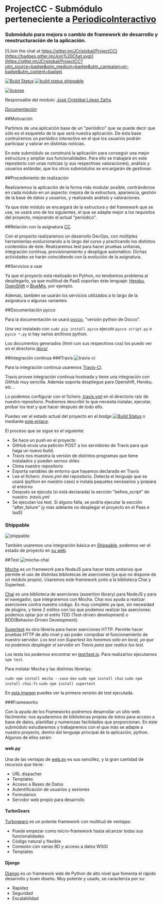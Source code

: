 # ProjectCC - Submódulo perteneciente a [PeriodicoInteractivo](https://github.com/ProyectCC/PeriodicoInteractivo)

### Submódulo para mejora o cambio de framework de desarrollo y reestructuración de la aplicación.


[![Join the chat at https://gitter.im/JCristobal/ProjectCC](https://badges.gitter.im/Join%20Chat.svg)](https://gitter.im/JCristobal/ProjectCC?utm_source=badge&utm_medium=badge&utm_campaign=pr-badge&utm_content=badge)


[![Build Status](https://travis-ci.org/JCristobal/ProjectCC.svg?branch=master)](https://travis-ci.org/JCristobal/ProjectCC)
[![build status shippable](https://img.shields.io/shippable/563fafac1895ca447422f754.svg)](https://app.shippable.com/projects/563fafac1895ca447422f754)

[![license](https://img.shields.io/badge/license-GPL%202.0-yellow.svg)](https://www.gnu.org/licenses/gpl-2.0.html)


Responsable del módulo: [José Cristóbal López Zafra](https://github.com/JCristobal).


*[Documentación](http://jcristobal.github.io/ProjectCC/)*


##Motivación

Partimos de una aplicación base de un "periódico" que se puede decir que sólo es el esqueleto de lo que será nuestra aplicación. De ésta base contruiremos un *periódico interactivo* en el que los usuarios podrán participar y valorar en distintas noticias.

En este submódulo se construirá la aplicación para conseguir una mejor estructura y ampliar sus funcionalidades. Para ello se trabajará en este repositorio con unas noticias (y sus respectivas valoraciones), análisis y usuarios estándar, que los otros submódulos se encargarán de gestionar.


##Procedimiento de realización

Realizaremos la aplicación de la forma más modular posible, centrándonos en cada módulo en un aspecto: mejora de la estructura, apariencia, gestión de la base de datos y usuarios, y realizando análisis y valoraciones. 

Ya que éste módulo se encargará de la estructura y del framework que se use, se usará uno de los siguientes, el que se adapte mejor a los requisitos del proyecto, mejorando el actual "periódico".





##Relación con la asignatura [CC](https://github.com/JJ/clases-CC-2015-16/)

Con el proyecto realizaremos un desarrollo DevOps, con múltiples herramientas evolucionando a lo largo del curso y practicando los distintos contenidos de éste. Realizaremos test para hacer pruebas unitarias, integración continua, provisionamiento y despligue automático. Dichas actividades se harán coincidiendo con la evolución de la asignatura.

##Servicios a usar

Ya que el proyecto está realizado en Python, no tendremos problema al desplegarlo, ya que multitud de PaaS soportan éste lenguaje: [Heroku](https://www.heroku.com/), [OpenShift](https://www.openshift.com/) o [BlueMix](https://console.ng.bluemix.net/), por ejemplo. 

Además, también se usarán los servicios utilizados a lo largo de la asignatura o algunas variantes:



##Documentación pycco

Para la documentación se usará [pycco](http://fitzgen.github.io/pycco/), "versión python de Docco".

Una vez instalado con `sudo pip install pycco` ejecuto `pycco script.py` o `pycco *.py` si hay varios archivos python.

Los documentos generados (html con sus respectivos css) los puedo ver en el directorio [docs/](https://github.com/JCristobal/ProjectCC/tree/master/docs) 



##Integración continua
###Travis
![travis-ci](http://i.imgur.com/TRaIpqb.jpg)

Para la integración continua usaremos [Travis-CI](https://travis-ci.org/).

Travis provee integración continua hosteada y tiene una integración con GitHub muy sencilla.
Además soporta despliegue para Openshift, Heroku, etc...

Lo podemos configurar con el fichero [.travis.yml](https://github.com/JCristobal/ProjectCC/blob/master/.travis.yml) en el directorio raiz de nuestro repositorio. Podremos describir lo que necesita instalar, ejecutar, probar los test y qué hacer después de todo ello.

Puedes ver el estado actual del proyecto en el *badge* [![Build Status](https://travis-ci.org/JCristobal/ProjectCC.svg?branch=master)](https://travis-ci.org/JCristobal/ProjectCC) o mediante [este enlace](https://travis-ci.org/JCristobal/ProjectCC).


El proceso que se sigue es el siguiente:

* Se hace un push en el proyecto
* GitHub envía una petición POST a los servidores de Travis para que haga un nuevo build.
* Travis nos muestra la versión de distintos programas que tiene instalados y pueden sernos útiles
* Clona nuestro repositorio
* Exporta variables de entorno que hayamos declarado en Travis
* Lee el fichero *.travis.yml* del repositorio. Detecta el lenguaje que se usará (python en nuestro caso) e instala paquetes necesarios y prepara el entorno
* Después se ejecuta (si está declarada) la sección "before_script" de nuestro *.travis.yml*
* Se ejecutan los test. Si alguno falla, se  podría ejecutar la sección "after_failure" (y más adelante no desplegar el proyecto en el Paas e IaaS)


### Shippable  
![shippable](https://i.gyazo.com/d303dee5b6b150aa9d70053682a79f26.png)

También usaremos una integración básica en [Shippable](https://app.shippable.com/), podemos ver el estado de proyecto en [su web](https://app.shippable.com/projects/563fafac1895ca447422f754).



##Test
![mocha-chai](http://i.imgur.com/fRv28Y6.png)


[Mocha](http://mochajs.org/) es un framework para NodeJS para hacer tests unitarios que permite el uso de distintas bibliotecas de aserciones (ya que no dispone de un módulo propio). Usaremos este framework junto a la biblioteca Chai y Supertest.

[Chai](http://chaijs.com/) es una biblioteca de aserciones (assertion library) para NodeJS y para el navegador, que integraremos con  Mocha. Chai nos ayuda a realizar aserciones contra nuestro código. Es muy completo ya que, sin necesidad de plugins, y tiene 2 estilos con los que podemos realizar las aserciones: podemos optar por el estilo TDD (Test-driven development) o BDD(Behavior-Driven Development).

[Supertest](https://github.com/visionmedia/supertest) es otra librería para hacer aserciones HTTP. Permite hacer pruebas HTTP de alto nivel
 y así poder compobar el funcionamiento de nuestro servidor. *Los test con Supertest los haremos sólo en local, ya que no podemos desplegar el servidor en Travis para que realice los test.*


Los tests los podemos encontrar en [test/test.js](https://github.com/JCristobal/ProjectCC/blob/master/test/test.js). Para realizarlos ejecutamos `npm test`.


Para instalar Mocha y las distintas librerias:

`sudo npm install mocha --save-dev`
`sudo npm install chai`
`sudo npm install chai-fs`
`sudo npm install supertest`


En [esta imagen](http://i.imgur.com/TUTInja.png) puedes ver la primera versión de test ejecutada.


###Frameworks

Con la ayuda de los Frameworks podremos desarrollar un sitio web fácilmente: nos ayudaremos de bibliotecas propias de éstos para acceso a base de datos, plantillas y numerosas facilidades que proporcionan. En éste submódulo estudiaremos y trabajaremos con el que más se adapte a nuestro proyecto, dentro del lenguaje principal de la aplicación, python. Algunos de ellos serán:

#### web.py

Una de las ventajas de [web.py](http://webpy.org/) es sus sencillez, y la gran cantidad de recursos que tiene:

* URL dispacher
* Templates
* Acceso a Bases de Datos
* Autentificación de usuarios y sesiones
* Formularios
* Servidor web propio para desarrollo


#### TurboGears

[Turbogears](http://www.turbogears.org/) es un potente framework con multitud de ventajas:

* Puede empezar como micro-framework hasta alcanzar todas sus funcionalidades
* Código natural y flexible
* Conexión con varias BD y acceso a datos WSGI
* Templates


#### Django

[Django](https://www.djangoproject.com/) es un framework web de Python de alto nivel que fomenta el rápido desarrollo y buen diseño. 
Muy potente y usado, se caracteriza por su:

* Rapidez
* Seguridad
* Escalabilidad

